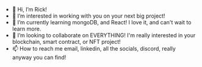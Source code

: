 - 👋 Hi, I’m Rick!
- 👀 I’m interested in working with you on your next big project!
- 🌱 I’m currently learning mongoDB, and React! I love it, and can't wait to learn more.
- 💞️ I’m looking to collaborate on EVERYTHING! I'm really interested in your blockchain, smart contract, or NFT project!
- 📫 How to reach me email, linkedin, all the socials, discord, really anyway you can find! 

<!---
RickyRicer/RickyRicer is a ✨ special ✨ repository because its `README.md` (this file) appears on your GitHub profile.
You can click the Preview link to take a look at your changes.
--->
